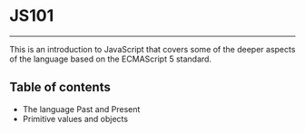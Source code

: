 # JS101

-------

This is an introduction to JavaScript that covers some of the deeper aspects of the language based on the ECMAScript 5 standard.

## Table of contents

- The language Past and Present
- Primitive values and objects
